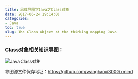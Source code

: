 ```yaml
---
title: 思维导图学Java之Class对象
date: 2017-06-24 19:14:00
categories:
- Java
toc: true
slug: The-Class-object-of-the-thinking-mapping-Java
---
```


### Class对象相关知识导图：

![Java Class对象](https://darkreunion-1256611153.file.myqcloud.com/17-5-16/79733900-file_1494947788433_83c2.png)


导图源文件保存地址：https://github.com/wanghaoxi3000/xmind
